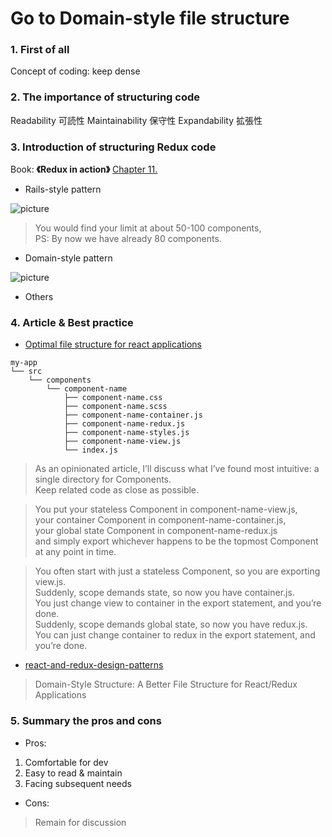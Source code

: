 # Go to Domain-style file structure

### 1. First of all

Concept of coding: keep dense

### 2. The importance of structuring code

Readability 可読性
Maintainability 保守性
Expandability 拡張性

### 3. Introduction of structuring Redux code

Book: **《Redux in action》** [Chapter 11.](https://livebook.manning.com/book/redux-in-action/chapter-11/)

- Rails-style pattern

![picture](https://dpzbhybb2pdcj.cloudfront.net/garreau/Figures/11fig02_alt.jpg)

>You would find your limit at about 50-100 components,  
PS: By now we have already 80 components.  

- Domain-style pattern

![picture](https://dpzbhybb2pdcj.cloudfront.net/garreau/Figures/11fig03_alt.jpg)

- Others  

### 4. Article & Best practice

- [Optimal file structure for react applications](https://medium.com/@Charles_Stover/optimal-file-structure-for-react-applications-f3e35ad0a145)

```text
my-app  
└── src  
    └── components  
        └── component-name  
            ├── component-name.css  
            ├── component-name.scss  
            ├── component-name-container.js  
            ├── component-name-redux.js  
            ├── component-name-styles.js  
            ├── component-name-view.js  
            └── index.js  
```

>As an opinionated article, I’ll discuss what I’ve found most intuitive: a single directory for Components.  
Keep related code as close as possible.  

>You put your stateless Component in component-name-view.js,  
your container Component in component-name-container.js,  
your global state Component in component-name-redux.js  
and simply export whichever happens to be the topmost Component at any point in time.  

>You often start with just a stateless Component, so you are exporting view.js.  
Suddenly, scope demands state, so now you have container.js.  
You just change view to container in the export statement, and you’re done.  
Suddenly, scope demands global state, so now you have redux.js.  
You can just change container to redux in the export statement, and you’re done.  

- [react-and-redux-design-patterns](https://www.learnhowtoprogram.com/react/advanced-topics/react-and-redux-design-patterns)

>Domain-Style Structure: A Better File Structure for React/Redux Applications  

### 5. Summary the pros and cons

- Pros:

1. Comfortable for dev  
2. Easy to read & maintain  
3. Facing subsequent needs  

- Cons:

>Remain for discussion

